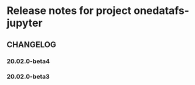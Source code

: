 Release notes for project onedatafs-jupyter
===========================================

CHANGELOG
---------

### 20.02.0-beta4

### 20.02.0-beta3
